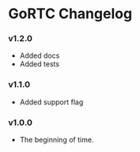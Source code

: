 # GoRTC Changelog

### v1.2.0

- Added docs
- Added tests

### v1.1.0

- Added support flag

### v1.0.0

- The beginning of time.
